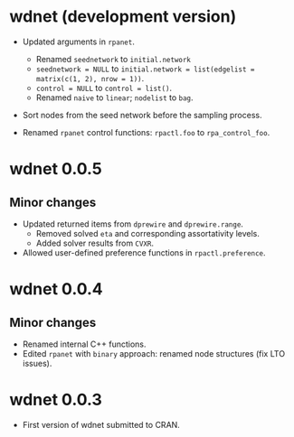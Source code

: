 # wdnet (development version)

+ Updated arguments in `rpanet`.
  + Renamed `seednetwork` to `initial.network`
  + `seednetwork = NULL` to
  `initial.network = list(edgelist = matrix(c(1, 2), nrow = 1))`.
  + `control = NULL` to `control = list()`.
  + Renamed `naive` to `linear`; `nodelist` to `bag`.

+ Sort nodes from the seed network before the sampling process.
+ Renamed `rpanet` control functions:
  `rpactl.foo` to  `rpa_control_foo`.

# wdnet 0.0.5

## Minor changes

+ Updated returned items from `dprewire` and `dprewire.range`.
  + Removed solved `eta` and corresponding assortativity levels.
  + Added solver results from `CVXR`.
+ Allowed user-defined preference functions in `rpactl.preference`.

# wdnet 0.0.4

## Minor changes

+ Renamed internal C++ functions.
+ Edited `rpanet` with `binary` approach: renamed node structures (fix LTO issues).


# wdnet 0.0.3

+ First version of wdnet submitted to CRAN.
